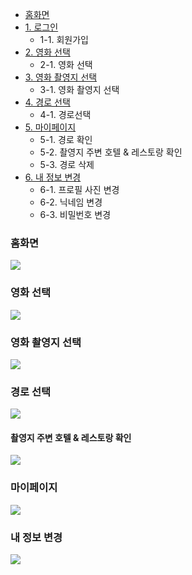 - <a href="#fun0">홈화면
- <a href="#fun1">1.&nbsp;로그인</a>
 	- 1-1. 회원가입
- <a href="#fun2">2.&nbsp;영화 선택</a>
   	- 2-1. 영화 선택
- <a href="#fun3">3.&nbsp;영화 촬영지 선택</a>
  	- 3-1. 영화 촬영지 선택
- <a href="#fun4">4.&nbsp;경로 선택</a>
 	- 4-1. 경로선택
- <a href="#fun5">5.&nbsp;마이페이지</a>
	- 5-1. 경로 확인
   	- 5-2. 촬영지 주변 호텔 & 레스토랑 확인
  	- 5-3. 경로 삭제
- <a href="#fun6">6.&nbsp;내 정보 변경</a>
	- 6-1. 프로필 사진 변경
  	- 6-2. 닉네임 변경
  	- 6-3. 비밀번호 변경

### <a name="fun0">홈화면</a>
<img src="https://github.com/Psh230412/MovieTravelProject/assets/134483516/ed23b7be-cb0f-4e94-bfde-e9642ca454b4"/>

### <a name="fun1">영화 선택</a>
<img src="https://github.com/Psh230412/MovieTravelProject/assets/134483516/f896d3d3-c780-4721-a363-ea858a7b9903"/>

### <a name="fun2">영화 촬영지 선택</a>
<img src="https://github.com/Psh230412/MovieTravelProject/assets/134483516/59a05239-ebf3-48f9-ad63-27f231c9baa0"/>

### <a name="fun3">경로 선택</a>
<img src="https://github.com/Psh230412/MovieTravelProject/assets/134483516/7aaf0654-aba7-4c2b-a0d6-0db8c4a68915"/>

#### <a>촬영지 주변 호텔 & 레스토랑 확인</a>
<img src="https://github.com/Psh230412/MovieTravelProject/assets/134483516/8c7b4976-2d84-4dba-85d3-f7ae4d7b6fd5"/>

### <a name="fun4">마이페이지</a>
<img src="https://github.com/Psh230412/MovieTravelProject/assets/134483516/32a21a8c-319f-4f8c-b39d-ceaee78a29f7"/>

### <a name="fun5">내 정보 변경</a>
<img src="https://github.com/Psh230412/0623Start/assets/134483516/14b420c1-7f55-447d-a054-d7e4d51c074a"/>
